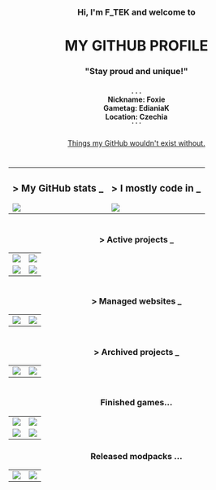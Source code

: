 <div align="center">
  <h3>Hi, I'm F_TEK and welcome to</h3>
  <h1>MY GITHUB PROFILE</h1>
  <h3>"Stay proud and unique!"</h3>
  <h4>. . .<br>Nickname: Foxie<br>Gametag: EdianiaK<br>Location: Czechia<br>˙ ˙ ˙</h4>
  <p><a href="https://github.com/FTEdianiaK/breathtaking-items">Things my GitHub wouldn't exist without.</a></p>
  <h1></h1>
  <table>
    <tr>
      <td>
        <h3>> My GitHub stats _</h3>
        <div>
          <a href="https://github.com/FTEdianiaK"><img src="https://github-readme-stats.vercel.app/api?username=FTEdianiaK&hide_title=true&hide=prs,contribs&hide_rank=true&card_width=300&show_icons=true&theme=transparent&hide_border=true"></a>
        </div>
      </td>
      <td>
        <h3>> I mostly code in _</h3>
        <div>
          <a href="https://github.com/FTEdianiaK"><img src="https://github-readme-stats.vercel.app/api/top-langs?username=FTEdianiaK&hide_title=true&layout=donut&card_width=300&langs_count=6&theme=transparent&hide_border=true"></a>
        </div>
      </td>
    </tr>
  </table>
  <h1></h1>
  <h3>> Active projects _</h3>
  <table>
    <tr>
      <td><a href="https://github.com/FTEdianiaK/timetable-widget"><img src="https://github-readme-stats.vercel.app/api/pin/?username=ftedianiak&repo=timetable-widget&card_width=300&theme=transparent&hide_border=true"></a></td>
      <td><a href="https://github.com/FTEdianiaK/breathtaking"><img src="https://github-readme-stats.vercel.app/api/pin/?username=ftedianiak&repo=breathtaking&card_width=300&theme=transparent&hide_border=true"></a></td>
    </tr>
    <tr>
      <td><a href="https://github.com/FTEdianiaK/startup-complete"><img src="https://github-readme-stats.vercel.app/api/pin/?username=ftedianiak&repo=startup-complete&card_width=300&theme=transparent&hide_border=true"></a></td>
      <td><a href="https://github.com/FTEdianiaK/library-parrotex"><img src="https://github-readme-stats.vercel.app/api/pin/?username=ftedianiak&repo=library-parrotex&card_width=300&theme=transparent&hide_border=true"></a></td>
    </tr>
  </table>
  <h1></h1>
  <h3>> Managed websites _</h3>
  <table>
    <tr>
      <td><a href="https://github.com/FTEdianiaK/hola--tv"><img src="https://github-readme-stats.vercel.app/api/pin/?username=ftedianiak&repo=hola--tv&card_width=300&theme=transparent&hide_border=true"></a></td>
      <td><a href="https://github.com/FTEdianiaK/f-tek"><img src="https://github-readme-stats.vercel.app/api/pin/?username=ftedianiak&repo=f-tek&card_width=300&theme=transparent&hide_border=true"></a></td>
    </tr>
  </table>
  <h1></h1>
  <h3>> Archived projects _</h3>
  <table>
    <tr>
      <td><a href="https://github.com/FTEdianiaK/digios"><img src="https://github-readme-stats.vercel.app/api/pin/?username=ftedianiak&repo=digios&card_width=300&theme=transparent&hide_border=true"></a></td>
      <td><a href="https://github.com/FTEdianiaK/pixel-discord-bot"><img src="https://github-readme-stats.vercel.app/api/pin/?username=ftedianiak&repo=pixel-discord-bot&card_width=300&theme=transparent&hide_border=true"></a></td>
    </tr>
  </table>
  <h1></h1>
  <h3>Finished games...</h3>
  <table>
    <tr>
      <td><a href="https://github.com/FTEdianiaK/Lonely-Me"><img src="https://github-readme-stats.vercel.app/api/pin/?username=ftedianiak&repo=Lonely-Me&card_width=300&theme=transparent&hide_border=true"></a></td>
      <td><a href="https://github.com/FTEdianiaK/M.Y.O.-Risk-Quiz"><img src="https://github-readme-stats.vercel.app/api/pin/?username=ftedianiak&repo=M.Y.O.-Risk-Quiz&card_width=300&theme=transparent&hide_border=true"></a></td>
    </tr>
    <tr>
      <td><a href="https://github.com/FTEdianiaK/M.Y.O.-AZ-Quiz"><img src="https://github-readme-stats.vercel.app/api/pin/?username=ftedianiak&repo=M.Y.O.-AZ-Quiz&card_width=300&theme=transparent&hide_border=true"></a></td>
      <td><a href="https://github.com/FTEdianiaK/Paranormal-Games"><img src="https://github-readme-stats.vercel.app/api/pin/?username=ftedianiak&repo=Paranormal-Games&card_width=300&theme=transparent&hide_border=true"></a></td>
    </tr>
  </table>
  <h3>Released modpacks ...</h3>
  <table>
    <tr>
      <td><a href="https://github.com/FTEdianiaK/the-fox-revolution"><img src="https://github-readme-stats.vercel.app/api/pin/?username=ftedianiak&repo=the-fox-revolution&card_width=300&theme=transparent&hide_border=true"></a></td>
      <td><a href="https://github.com/FTEdianiaK/chocolate-bars"><img src="https://github-readme-stats.vercel.app/api/pin/?username=ftedianiak&repo=chocolate-bars&card_width=300&theme=transparent&hide_border=true"></a></td>
    </tr>
  </table>
</div>
